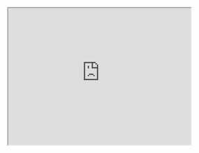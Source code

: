 <html>
  <head>
    <title>Developing Frontend and Backend</title>
      <link rel="stylesheet" type="text/css" href="video.css">
  </head>
  <body>
  
<div style="text-align:center;">
<iframe width="420" height="315"
src="https://www.youtube.com/embed/6ERn9Ut6kq8">
</iframe></div>
  
  
  </body>
</html>

